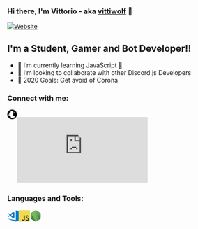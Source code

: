 ### Hi there, I'm Vittorio - aka [vittiwolf][website] 👋

[![Website](https://img.shields.io/website?label=vittiwolf.dev&style=for-the-badge&url=https%3A%2F%2Fvittiwolf.dev)](https://vittiwolf.dev)

## I'm a Student, Gamer and Bot Developer!!

- 🌱 I’m currently learning JavaScript 🤣
- 👯 I’m looking to collaborate with other Discord.js Developers
- 🥅 2020 Goals: Get avoid of Corona


### Connect with me:

[<img align="left" alt="vittiwolf.dev" width="22px" src="https://raw.githubusercontent.com/iconic/open-iconic/master/svg/globe.svg" />][website]
<br /> [![discord](https://api.xiloe.fr/v1/badges/badge.php?id=717629560346116199)](https://github.com/vittiwolf)

### Languages and Tools:

[<img align="left" alt="Visual Studio Code" width="26px" src="https://raw.githubusercontent.com/github/explore/80688e429a7d4ef2fca1e82350fe8e3517d3494d/topics/visual-studio-code/visual-studio-code.png" />][website]
[<img align="left" alt="JavaScript" width="26px" src="https://raw.githubusercontent.com/github/explore/80688e429a7d4ef2fca1e82350fe8e3517d3494d/topics/javascript/javascript.png" />][website]
[<img align="left" alt="Node.js" width="26px" src="https://raw.githubusercontent.com/github/explore/80688e429a7d4ef2fca1e82350fe8e3517d3494d/topics/nodejs/nodejs.png" />][website]

<br />
<br />


[website]: https://vittiwolf.dev


